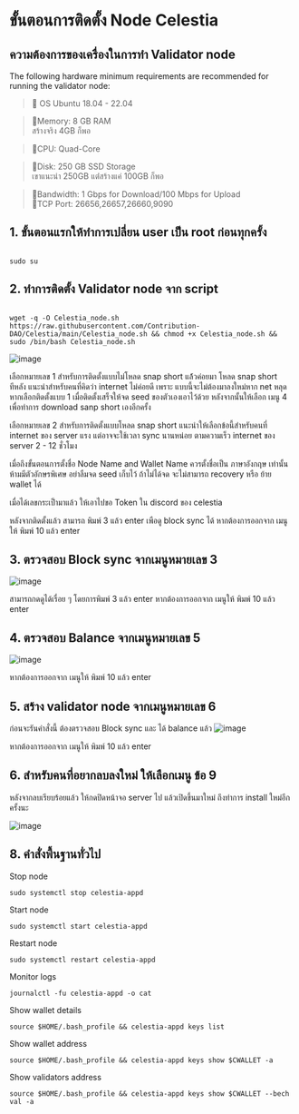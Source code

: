 # ขั้นตอนการติดตั้ง Node Celestia

## ความต้องการของเครื่องในการทำ Validator node
The following hardware minimum requirements are recommended for running the validator node:

>:black_square_button:  OS Ubuntu 18.04 - 22.04<br> 

>:black_square_button:Memory: 8 GB RAM<br> 
สร้างจริง 4GB ก็พอ

>:black_square_button:CPU: Quad-Core<br> 

>:black_square_button:Disk: 250 GB SSD Storage<br> 
เขาแนะนำ 250GB แต่่สร้างแค่ 100GB ก็พอ

>:black_square_button:Bandwidth: 1 Gbps for Download/100 Mbps for Upload<br> 
>:black_square_button:TCP Port: 26656,26657,26660,9090<br>


## 1. ขั้นตอนแรกให้ทำการเปลี่ยน user เป็น root ก่อนทุกครั้ง

```

sudo su
```


## 2. ทำการติดตั้ง Validator node จาก script 

```

wget -q -O Celestia_node.sh https://raw.githubusercontent.com/Contribution-DAO/Celestia/main/Celestia_node.sh && chmod +x Celestia_node.sh && sudo /bin/bash Celestia_node.sh
```
![image](https://user-images.githubusercontent.com/83507970/204498896-b034857d-e020-4b0d-9fe7-e0175f059d38.png)

เลือกหมายเลข 1 สำหรับการติดตั้งแบบไม่โหลด snap short แล้้วค่อยมา โหลด snap short ทีหลัง แนะนำสำหรับคนที่คิดว่า internet ไม่ค่อยดี เพราะ แบบนี้จะไม่ต้องมาลงใหม่หาก net หลุด 
หากเลือกติดตั้งแบบ 1 เมื่อติดตั้งเสร็จให้จด seed ของตัวเองเอาไว้ด้วย หลังจากนั้นให้เลือก เมนู 4 เพื่อทำการ download sanp short เองอีกครั้ง 

เลือกหมายเลข 2 สำหรับการติดตั้งแบบโหลด snap short แนะนำให้เลือกข้อนี้สำหรับคนที่ internet ของ server แรง แต่อาจจะใช้เวลา sync นานหน่อย ตามความเร็ว internet ของ server 2 - 12 ชั่วโมง

เมื่อถึงขั้นตอนการตั้งชื่อ Node Name and Wallet Name  ควรตั้งชื่อเป็น ภาษาอังกฤษ เท่านั้น ห้ามมีตัวอักษรพิเศษ อย่าลืมจด seed เก็บไว้ ถ้าไม่ได้จด จะไม่สามารถ recovery หรือ ย้าย wallet ได้

เมื่อได้เลขกระเป็ามาแล้ว ให้เอาไปขอ Token ใน discord ของ celestia

หลังจากติดตั้งแล้ว สามารถ พิมพ์ 3 แล้ว enter เพือดู block sync ได้
หากต้องการออกจาก เมนูให้ พิมพ์ 10 แล้ว enter



## 3. ตรวจสอบ Block sync จากเมนูหมายเลข 3

![image](https://user-images.githubusercontent.com/83507970/204498908-08c71226-849e-45da-8c1f-00808d000f12.png)

สามารถกดดูได้เรื่อย ๆ โดยการพิมพ์ 3 แล้ว enter หากต้องการออกจาก เมนูให้ พิมพ์ 10 แล้ว enter




## 4. ตรวจสอบ Balance  จากเมนูหมายเลข 5

![image](https://user-images.githubusercontent.com/83507970/204498916-288312ed-99e0-4038-9577-3f0ad38d686b.png)

หากต้องการออกจาก เมนูให้ พิมพ์ 10 แล้ว enter


## 5. สร้าง validator node จากเมนูหมายเลข 6
ก่อนจะรันคำสั่งนี้ ต้องตรวจสอบ Block sync และ ได้ balance แล้ว 
![image](https://user-images.githubusercontent.com/83507970/204498930-4996a60c-1d1e-46ce-818f-666a7534300e.png)

หากต้องการออกจาก เมนูให้ พิมพ์ 10 แล้ว enter


## 6. สำหรับคนที่อยากลบลงใหม่ ให้เลือกเมนู ข้อ 9
หลังจากลบเรียบร้อยแล้ว ให้กดปิดหน้าจอ server ไป แล้วเปิดขึ้นมาใหม่ ถึงทำการ install ใหม่อีกครั้งนะ

![image](https://user-images.githubusercontent.com/83507970/204498941-76c4fe6c-f7f5-48e9-a996-e748c33f983f.png)






## 8. คำสั่งพื้นฐานทั่วไป

Stop node
```
sudo systemctl stop celestia-appd
```


Start node
```
sudo systemctl start celestia-appd
```


Restart node
```
sudo systemctl restart celestia-appd
```

Monitor logs
```
journalctl -fu celestia-appd -o cat
```


Show wallet details
```
source $HOME/.bash_profile && celestia-appd keys list
```

Show wallet address
```
source $HOME/.bash_profile && celestia-appd keys show $CWALLET -a
```


Show validators address
```
source $HOME/.bash_profile && celestia-appd keys show $CWALLET --bech val -a
```



